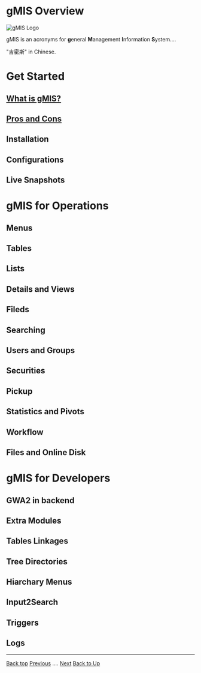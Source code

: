 
# gMIS Overview
![gMIS Logo](https://ufqi.com/dev/gmis/gmis-logo-201606.png)

gMIS is an acronyms for **g**eneral **M**anagement **I**nformation **S**ystem....

"吉密斯" in Chinese.

# Get Started
## [What is gMIS?](/gmis/what-is-gmis)
## [Pros and Cons](/gmis/gmis-pros-cons)
## Installation
## Configurations
## Live Snapshots

# gMIS for Operations
## Menus
## Tables
## Lists
## Details and Views
## Fileds
## Searching
## Users and Groups
## Securities
## Pickup
## Statistics and Pivots
## Workflow
## Files and Online Disk

# gMIS for Developers
## GWA2 in backend
## Extra Modules
## Tables Linkages
## Tree Directories
## Hiarchary Menus
## Input2Search
## Triggers
##  Logs


---
[Back top](index)
[Previous](../index) .... [Next](./gmis/what-is-gmis)
[Back to Up](../index)


<!--stackedit_data:
eyJoaXN0b3J5IjpbMjA5MDMwMjAzOSwtMTg3ODE4ODc1OSwxMD
U0MTU1MDEyLC04MTM3NzcwMTMsNTM2MDIzNTAsLTIwMjk1NTIw
NDgsLTQ1MjM1ODUxNCwtMTYwMTI4ODQ0M119
-->